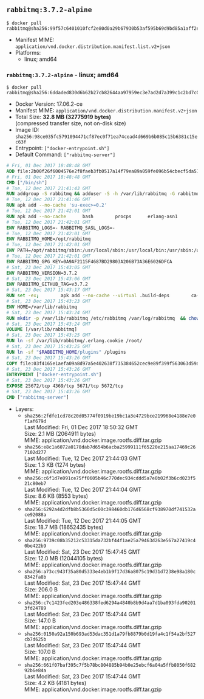 ## `rabbitmq:3.7.2-alpine`

```console
$ docker pull rabbitmq@sha256:99f57c6401010fcf2e80d0a29b67930b53af595b69d9bd85a1aff2eafeb4f7bd
```

-	Manifest MIME: `application/vnd.docker.distribution.manifest.list.v2+json`
-	Platforms:
	-	linux; amd64

### `rabbitmq:3.7.2-alpine` - linux; amd64

```console
$ docker pull rabbitmq@sha256:6ddaded830d6b62b27cb82644aa97959ec3e7ad2d7a399c1c2bd7c0ad33b996d
```

-	Docker Version: 17.06.2-ce
-	Manifest MIME: `application/vnd.docker.distribution.manifest.v2+json`
-	Total Size: **32.8 MB (32775919 bytes)**  
	(compressed transfer size, not on-disk size)
-	Image ID: `sha256:98ce035fc5791094471cf87ec0f71ea74cead4d669b6b085c15b6381c15ec63f`
-	Entrypoint: `["docker-entrypoint.sh"]`
-	Default Command: `["rabbitmq-server"]`

```dockerfile
# Fri, 01 Dec 2017 18:48:48 GMT
ADD file:2b00f26f6004576e2f8faeb3fb0517a14f79ea89a059fe096b54cbecf5da512e in / 
# Fri, 01 Dec 2017 18:48:48 GMT
CMD ["/bin/sh"]
# Tue, 12 Dec 2017 21:41:43 GMT
RUN addgroup -S rabbitmq && adduser -S -h /var/lib/rabbitmq -G rabbitmq rabbitmq
# Tue, 12 Dec 2017 21:41:46 GMT
RUN apk add --no-cache 'su-exec>=0.2'
# Tue, 12 Dec 2017 21:42:01 GMT
RUN apk add --no-cache 		bash 		procps 		erlang-asn1 		erlang-hipe 		erlang-crypto 		erlang-eldap 		erlang-inets 		erlang-mnesia 		erlang 		erlang-os-mon 		erlang-public-key 		erlang-sasl 		erlang-ssl 		erlang-syntax-tools 		erlang-xmerl
# Tue, 12 Dec 2017 21:42:01 GMT
ENV RABBITMQ_LOGS=- RABBITMQ_SASL_LOGS=-
# Tue, 12 Dec 2017 21:42:01 GMT
ENV RABBITMQ_HOME=/opt/rabbitmq
# Tue, 12 Dec 2017 21:42:01 GMT
ENV PATH=/opt/rabbitmq/sbin:/usr/local/sbin:/usr/local/bin:/usr/sbin:/usr/bin:/sbin:/bin
# Tue, 12 Dec 2017 21:42:01 GMT
ENV RABBITMQ_GPG_KEY=0A9AF2115F4687BD29803A206B73A36E6026DFCA
# Sat, 23 Dec 2017 15:43:05 GMT
ENV RABBITMQ_VERSION=3.7.2
# Sat, 23 Dec 2017 15:43:06 GMT
ENV RABBITMQ_GITHUB_TAG=v3.7.2
# Sat, 23 Dec 2017 15:43:17 GMT
RUN set -ex; 		apk add --no-cache --virtual .build-deps 		ca-certificates 		gnupg 		libressl 		xz 	; 		wget -O rabbitmq-server.tar.xz.asc "https://github.com/rabbitmq/rabbitmq-server/releases/download/$RABBITMQ_GITHUB_TAG/rabbitmq-server-generic-unix-${RABBITMQ_VERSION}.tar.xz.asc"; 	wget -O rabbitmq-server.tar.xz     "https://github.com/rabbitmq/rabbitmq-server/releases/download/$RABBITMQ_GITHUB_TAG/rabbitmq-server-generic-unix-${RABBITMQ_VERSION}.tar.xz"; 		export GNUPGHOME="$(mktemp -d)"; 	gpg --keyserver ha.pool.sks-keyservers.net --recv-keys "$RABBITMQ_GPG_KEY"; 	gpg --batch --verify rabbitmq-server.tar.xz.asc rabbitmq-server.tar.xz; 	rm -rf "$GNUPGHOME"; 		mkdir -p "$RABBITMQ_HOME"; 	tar 		--extract 		--verbose 		--file rabbitmq-server.tar.xz 		--directory "$RABBITMQ_HOME" 		--strip-components 1 	; 	rm -f rabbitmq-server.tar.xz*; 		grep -qE '^SYS_PREFIX=\$\{RABBITMQ_HOME\}$' "$RABBITMQ_HOME/sbin/rabbitmq-defaults"; 	sed -ri 's!^(SYS_PREFIX=).*$!\1!g' "$RABBITMQ_HOME/sbin/rabbitmq-defaults"; 	grep -qE '^SYS_PREFIX=$' "$RABBITMQ_HOME/sbin/rabbitmq-defaults"; 		apk del .build-deps
# Sat, 23 Dec 2017 15:43:23 GMT
ENV HOME=/var/lib/rabbitmq
# Sat, 23 Dec 2017 15:43:24 GMT
RUN mkdir -p /var/lib/rabbitmq /etc/rabbitmq /var/log/rabbitmq 	&& chown -R rabbitmq:rabbitmq /var/lib/rabbitmq /etc/rabbitmq /var/log/rabbitmq 	&& chmod -R 777 /var/lib/rabbitmq /etc/rabbitmq /var/log/rabbitmq
# Sat, 23 Dec 2017 15:43:24 GMT
VOLUME [/var/lib/rabbitmq]
# Sat, 23 Dec 2017 15:43:25 GMT
RUN ln -sf /var/lib/rabbitmq/.erlang.cookie /root/
# Sat, 23 Dec 2017 15:43:25 GMT
RUN ln -sf "$RABBITMQ_HOME/plugins" /plugins
# Sat, 23 Dec 2017 15:43:26 GMT
COPY file:03f4165e1aefa09a8d97a5e402638f735384652cec9e89f399f563063d59ab58 in /usr/local/bin/ 
# Sat, 23 Dec 2017 15:43:26 GMT
ENTRYPOINT ["docker-entrypoint.sh"]
# Sat, 23 Dec 2017 15:43:26 GMT
EXPOSE 25672/tcp 4369/tcp 5671/tcp 5672/tcp
# Sat, 23 Dec 2017 15:43:26 GMT
CMD ["rabbitmq-server"]
```

-	Layers:
	-	`sha256:2fdfe1cd78c20d05774f0919be19bc1a3e4729bce219968e4188e7e0f1af679d`  
		Last Modified: Fri, 01 Dec 2017 18:50:32 GMT  
		Size: 2.1 MB (2064911 bytes)  
		MIME: application/vnd.docker.image.rootfs.diff.tar.gzip
	-	`sha256:e8c1a6072a0178dab7d654b6acba25999111f65220e215aa17469c267102d277`  
		Last Modified: Tue, 12 Dec 2017 21:44:03 GMT  
		Size: 1.3 KB (1274 bytes)  
		MIME: application/vnd.docker.image.rootfs.diff.tar.gzip
	-	`sha256:c6f1d7e091ce75ff0605b46c770dec934cddd5a7e0b02f3b6cd023f521c80eb7`  
		Last Modified: Tue, 12 Dec 2017 21:44:04 GMT  
		Size: 8.6 KB (8553 bytes)  
		MIME: application/vnd.docker.image.rootfs.diff.tar.gzip
	-	`sha256:6292a4d2dfb8b5360d5c00c398460db176d6568cf938970df741532ace92088a`  
		Last Modified: Tue, 12 Dec 2017 21:44:05 GMT  
		Size: 18.7 MB (18652435 bytes)  
		MIME: application/vnd.docker.image.rootfs.diff.tar.gzip
	-	`sha256:9739c08b35212c53315da732bf44f1ae25a79463d263e567a27419c40be422b9`  
		Last Modified: Sat, 23 Dec 2017 15:47:45 GMT  
		Size: 12.0 MB (12044105 bytes)  
		MIME: application/vnd.docker.image.rootfs.diff.tar.gzip
	-	`sha256:a73cc943f35a80d5333e4eb1b9f17d36a8075c19d31d7238e98a180c8342fa8b`  
		Last Modified: Sat, 23 Dec 2017 15:47:44 GMT  
		Size: 206.0 B  
		MIME: application/vnd.docker.image.rootfs.diff.tar.gzip
	-	`sha256:c7c1423fed203e486338fed6294a4840b8b9d4aa7d1ba093fda902013fd24789`  
		Last Modified: Sat, 23 Dec 2017 15:47:44 GMT  
		Size: 147.0 B  
		MIME: application/vnd.docker.image.rootfs.diff.tar.gzip
	-	`sha256:0150a92a150b693ad53dac351d1a79fb8879b0d19fa4c1f54a2bf527cb7d625b`  
		Last Modified: Sat, 23 Dec 2017 15:47:44 GMT  
		Size: 107.0 B  
		MIME: application/vnd.docker.image.rootfs.diff.tar.gzip
	-	`sha256:661f07baf395c7f5b78bc804885b94b0e25ebcf6a04a5ffb8050f68292b6e84a`  
		Last Modified: Sat, 23 Dec 2017 15:47:44 GMT  
		Size: 4.2 KB (4181 bytes)  
		MIME: application/vnd.docker.image.rootfs.diff.tar.gzip
